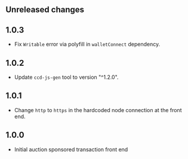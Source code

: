 ## Unreleased changes

## 1.0.3

-   Fix `Writable` error via polyfill in `walletConnect` dependency.

## 1.0.2

-   Update `ccd-js-gen` tool to version "^1.2.0".

## 1.0.1

-   Change `http` to `https` in the hardcoded node connection at the front end.

## 1.0.0

-   Initial auction sponsored transaction front end
